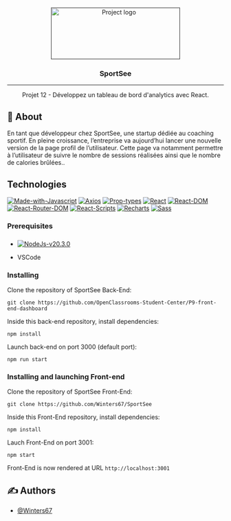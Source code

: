 <p align="center">
  <a href="" rel="noopener">
 <img width=300px height=120px src="https://user.oc-static.com/upload/2020/08/18/15977560509272_logo%20%285%29.png" alt="Project logo"></a>
</p>

<h3 align="center">SportSee</h3>

<div align="center">

</div>

---

<p align="center">Projet 12 - Développez un tableau de bord d'analytics avec React.
    <br> 
</p>

## 🧐 About <a name = "about"></a>

En tant que développeur chez SportSee, une startup dédiée au coaching sportif. En pleine croissance, l’entreprise va aujourd’hui lancer une nouvelle version de la page profil de l’utilisateur. Cette page va notamment permettre à l’utilisateur de suivre le nombre de sessions réalisées ainsi que le nombre de calories brûlées..



## Technologies

[![Made-with-Javascript](https://img.shields.io/badge/Made%20with-Javascript-green)](https://developer.mozilla.org/fr/docs/Web/JavaScript)
[![Axios](https://img.shields.io/badge/axios-v1.4.0-blue)](https://github.com/axios/axios)
[![Prop-types](https://img.shields.io/badge/prop--types-v15.8.1-blue)](https://www.npmjs.com/package/prop-types)
[![React](https://img.shields.io/badge/React-v18.2.0-blue)](https://fr.reactjs.org/)
[![React-DOM](https://img.shields.io/badge/React--DOM-v18.2.0-blue)](https://fr.reactjs.org/)
[![React-Router-DOM](https://img.shields.io/badge/React--Router--DOM-v6.11.1-yellow)](https://reactrouter.com/docs/en/v6)
[![React-Scripts](https://img.shields.io/badge/React--Scripts-v5.0.1-orange)](https://www.npmjs.com/package/react-scripts)
[![Recharts](https://img.shields.io/badge/Recharts-v2.6.2-%2322b5bf)](https://recharts.org/)
[![Sass](https://img.shields.io/badge/Sass-v1.62.1-ff69b4)](https://sass-lang.com/)

### Prerequisites

###

- [![NodeJs-v20.3.0](https://img.shields.io/badge/NodeJs-v_16.10.0-red)](https://nodejs.org/en/docs/)

- VSCode

### Installing

Clone the repository of SportSee Back-End:

`git clone https://github.com/OpenClassrooms-Student-Center/P9-front-end-dashboard`

Inside this back-end repository, install dependencies:

`npm install`

Launch back-end on port 3000 (default port):

`npm run start`

### Installing and launching Front-end

Clone the repository of SportSee Front-End:

`git clone https://github.com/Winters67/SportSee`

Inside this Front-End repository, install dependencies:

`npm install`

Lauch Front-End on port 3001:

`npm start`

Front-End is now rendered at URL `http://localhost:3001`

## ✍️ Authors <a name = "authors"></a>

- [@Winters67](https://github.com/Winters67)
